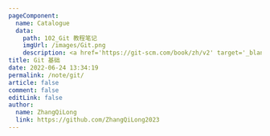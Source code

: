 ```yaml
---
pageComponent:
  name: Catalogue
  data:
    path: 102_Git 教程笔记
    imgUrl: /images/Git.png
    description: <a href='https://git-scm.com/book/zh/v2' target='_blank'>Git官网文档</a>的学习笔记，以官方文档为准。
title: Git 基础
date: 2022-06-24 13:34:19
permalink: /note/git/
article: false
comment: false
editLink: false
author:
  name: ZhangQiLong
  link: https://github.com/ZhangQiLong2023
---
```

